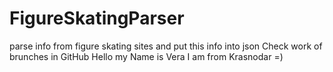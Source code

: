 # FigureSkatingParser
parse info from figure skating sites and put this info into json
Check work of brunches in GitHub
Hello my Name is Vera I am from Krasnodar =)
